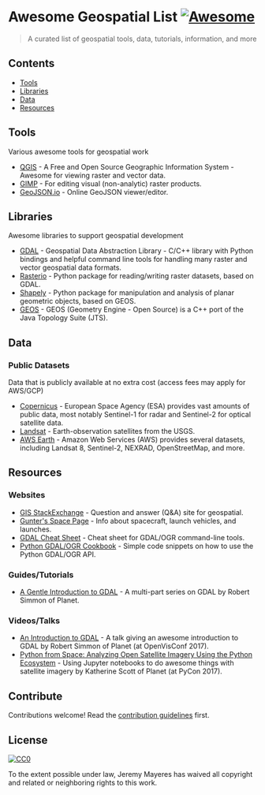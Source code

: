 # Awesome Geospatial List [![Awesome](https://awesome.re/badge.svg)](https://awesome.re)

> A curated list of geospatial tools, data, tutorials, information, and more


## Contents

- [Tools](#tools)
- [Libraries](#libraries)
- [Data](#data)
- [Resources](#resources)


## Tools

Various awesome tools for geospatial work

- [QGIS](https://www.qgis.org/) - A Free and Open Source Geographic Information System - Awesome for viewing raster and vector data.
- [GIMP](https://www.gimp.org/) - For editing visual (non-analytic) raster products.
- [GeoJSON.io](https://geojson.io/) - Online GeoJSON viewer/editor.

## Libraries

Awesome libraries to support geospatial development

- [GDAL](https://gdal.org/) - Geospatial Data Abstraction Library - C/C++ library with Python bindings and helpful command line tools for handling many raster and vector geospatial data formats.
- [Rasterio](https://github.com/mapbox/rasterio) - Python package for reading/writing raster datasets, based on GDAL.
- [Shapely](https://github.com/Toblerity/Shapely) - Python package for manipulation and analysis of planar geometric objects, based on GEOS.
- [GEOS](https://trac.osgeo.org/geos/) - GEOS (Geometry Engine - Open Source) is a C++ port of the ​Java Topology Suite (JTS).


## Data

### Public Datasets

Data that is publicly available at no extra cost (access fees may apply for AWS/GCP)

- [Copernicus](https://www.copernicus.eu/en/access-data) - European Space Agency (ESA) provides vast amounts of public data, most notably Sentinel-1 for radar and Sentinel-2 for optical satellite data.
- [Landsat](https://www.usgs.gov/land-resources/nli/landsat/landsat-data-access) - Earth-observation satellites from the USGS.
- [AWS Earth](https://aws.amazon.com/earth/) - Amazon Web Services (AWS) provides several datasets, including Landsat 8, Sentinel-2, NEXRAD, OpenStreetMap, and more.


## Resources

### Websites

- [GIS StackExchange](https://gis.stackexchange.com/) - Question and answer (Q&A) site for geospatial.
- [Gunter's Space Page](https://space.skyrocket.de/) - Info about spacecraft, launch vehicles, and launches.
- [GDAL Cheat Sheet](https://github.com/dwtkns/gdal-cheat-sheet) - Cheat sheet for GDAL/OGR command-line tools.
- [Python GDAL/OGR Cookbook](https://pcjericks.github.io/py-gdalogr-cookbook/) - Simple code snippets on how to use the Python GDAL/OGR API.

### Guides/Tutorials

- [A Gentle Introduction to GDAL](https://medium.com/planet-stories/a-gentle-introduction-to-gdal-part-1-a3253eb96082) - A multi-part series on GDAL by Robert Simmon of Planet.

### Videos/Talks

- [An Introduction to GDAL](https://www.youtube.com/watch?v=N_dmiQI1s24) - A talk giving an awesome introduction to GDAL by Robert Simmon of Planet (at OpenVisConf 2017).
- [Python from Space: Analyzing Open Satellite Imagery Using the Python Ecosystem](https://www.youtube.com/watch?v=rUUgLsspTZA) - Using Jupyter notebooks to do awesome things with satellite imagery by Katherine Scott of Planet (at PyCon 2017).

## Contribute

Contributions welcome! Read the [contribution guidelines](contributing.md) first.


## License

[![CC0](https://mirrors.creativecommons.org/presskit/buttons/88x31/svg/cc-zero.svg)](https://creativecommons.org/publicdomain/zero/1.0/)

To the extent possible under law, Jeremy Mayeres has waived all copyright and
related or neighboring rights to this work.
